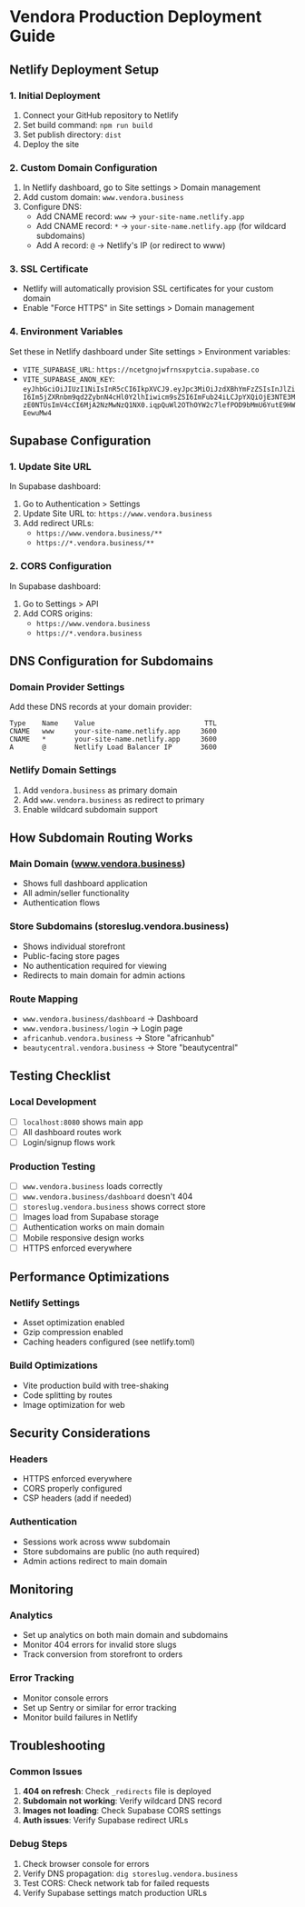 # Vendora Production Deployment Guide

## Netlify Deployment Setup

### 1. Initial Deployment
1. Connect your GitHub repository to Netlify
2. Set build command: `npm run build`
3. Set publish directory: `dist`
4. Deploy the site

### 2. Custom Domain Configuration
1. In Netlify dashboard, go to Site settings > Domain management
2. Add custom domain: `www.vendora.business`
3. Configure DNS:
   - Add CNAME record: `www` → `your-site-name.netlify.app`
   - Add CNAME record: `*` → `your-site-name.netlify.app` (for wildcard subdomains)
   - Add A record: `@` → Netlify's IP (or redirect to www)

### 3. SSL Certificate
- Netlify will automatically provision SSL certificates for your custom domain
- Enable "Force HTTPS" in Site settings > Domain management

### 4. Environment Variables
Set these in Netlify dashboard under Site settings > Environment variables:
- `VITE_SUPABASE_URL`: `https://ncetgnojwfrnsxpytcia.supabase.co`
- `VITE_SUPABASE_ANON_KEY`: `eyJhbGciOiJIUzI1NiIsInR5cCI6IkpXVCJ9.eyJpc3MiOiJzdXBhYmFzZSIsInJlZiI6Im5jZXRnbm9qd2ZybnN4cHl0Y2lhIiwicm9sZSI6ImFub24iLCJpYXQiOjE3NTE3MzE0NTUsImV4cCI6MjA2NzMwNzQ1NX0.iqpQuWl2OThOYW2c7lefPOD9bMmU6YutE9HWEewuMw4`

## Supabase Configuration

### 1. Update Site URL
In Supabase dashboard:
1. Go to Authentication > Settings
2. Update Site URL to: `https://www.vendora.business`
3. Add redirect URLs:
   - `https://www.vendora.business/**`
   - `https://*.vendora.business/**`

### 2. CORS Configuration
In Supabase dashboard:
1. Go to Settings > API
2. Add CORS origins:
   - `https://www.vendora.business`
   - `https://*.vendora.business`

## DNS Configuration for Subdomains

### Domain Provider Settings
Add these DNS records at your domain provider:

```
Type    Name    Value                           TTL
CNAME   www     your-site-name.netlify.app     3600
CNAME   *       your-site-name.netlify.app     3600  
A       @       Netlify Load Balancer IP       3600
```

### Netlify Domain Settings
1. Add `vendora.business` as primary domain
2. Add `www.vendora.business` as redirect to primary
3. Enable wildcard subdomain support

## How Subdomain Routing Works

### Main Domain (www.vendora.business)
- Shows full dashboard application
- All admin/seller functionality
- Authentication flows

### Store Subdomains (storeslug.vendora.business)  
- Shows individual storefront
- Public-facing store pages
- No authentication required for viewing
- Redirects to main domain for admin actions

### Route Mapping
- `www.vendora.business/dashboard` → Dashboard
- `www.vendora.business/login` → Login page
- `africanhub.vendora.business` → Store "africanhub"
- `beautycentral.vendora.business` → Store "beautycentral"

## Testing Checklist

### Local Development
- [ ] `localhost:8080` shows main app
- [ ] All dashboard routes work
- [ ] Login/signup flows work

### Production Testing
- [ ] `www.vendora.business` loads correctly
- [ ] `www.vendora.business/dashboard` doesn't 404
- [ ] `storeslug.vendora.business` shows correct store
- [ ] Images load from Supabase storage
- [ ] Authentication works on main domain
- [ ] Mobile responsive design works
- [ ] HTTPS enforced everywhere

## Performance Optimizations

### Netlify Settings
- Asset optimization enabled
- Gzip compression enabled
- Caching headers configured (see netlify.toml)

### Build Optimizations
- Vite production build with tree-shaking
- Code splitting by routes
- Image optimization for web

## Security Considerations

### Headers
- HTTPS enforced everywhere
- CORS properly configured
- CSP headers (add if needed)

### Authentication
- Sessions work across www subdomain
- Store subdomains are public (no auth required)
- Admin actions redirect to main domain

## Monitoring

### Analytics
- Set up analytics on both main domain and subdomains
- Monitor 404 errors for invalid store slugs
- Track conversion from storefront to orders

### Error Tracking
- Monitor console errors
- Set up Sentry or similar for error tracking
- Monitor build failures in Netlify

## Troubleshooting

### Common Issues
1. **404 on refresh**: Check `_redirects` file is deployed
2. **Subdomain not working**: Verify wildcard DNS record
3. **Images not loading**: Check Supabase CORS settings
4. **Auth issues**: Verify Supabase redirect URLs

### Debug Steps
1. Check browser console for errors
2. Verify DNS propagation: `dig storeslug.vendora.business`
3. Test CORS: Check network tab for failed requests
4. Verify Supabase settings match production URLs